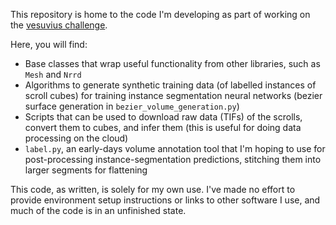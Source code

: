 This repository is home to the code I'm developing as part of working on the [vesuvius challenge](scrollprize.org).

Here, you will find:
* Base classes that wrap useful functionality from other libraries, such as `Mesh` and `Nrrd`
* Algorithms to generate synthetic training data (of labelled instances of scroll cubes) for training instance segmentation neural networks (bezier surface generation in `bezier_volume_generation.py`)
* Scripts that can be used to download raw data (TIFs) of the scrolls, convert them to cubes, and infer them (this is useful for doing data processing on the cloud)
* `label.py`, an early-days volume annotation tool that I'm hoping to use for post-processing instance-segmentation predictions, stitching them into larger segments for flattening

This code, as written, is solely for my own use. I've made no effort to provide environment setup instructions or links to other software I use, and much of the code is in an unfinished state.

